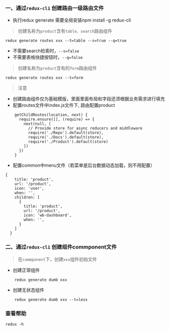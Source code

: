 ### 一、通过`redux-cli` 创建路由一级路由文件

- 执行redux generate 需要全局安装npm install -g redux-cli

> 创建名称为`product`含有`table、search`路由组件

```
redux generate routes xxx --t=table --s=true --q=true

```

- 不需要search检索时，`--s=false`
- 不需要表格快捷按钮时，`--q=false`


> 创建名称为`product`含有的`form`路由组件

```
redux generate routes xxx --t=form

```

> 注意

- 创建路由组件仅为基础模版，里面里面布局和字段还须根据业务需求进行填充
- 配置routes文件中index.js文件下, 路由配置product
```
    getChildRoutes(location, next) {
      require.ensure([], (require) => {
        next(null, [
          // Provide store for async reducers and middleware
          require('./Repo').default(store),
          require('./Docs').default(store),
          require('./Product').default(store)
        ])
      })
    }
```
- 配置common中menu文件（若菜单是后台数据动态加载，则不用配置）
```配置product菜单
{
    title: 'product',
    url: '/product',
    icon: 'user',
    when: '',
    children: [
      {
        title: 'product',
        url: '/product',
        icon: 'wb-dashboard',
        when: '',
      }
    ]
  }
```

### 二、通过`redux-cli` 创建组件commponent文件

> 在`commponent`下，创建`xxx`组件初始文件

- 创建正常组件
```
    redux generate dumb xxx
```
- 创建无状态组件
```
    redux generate dumb xxx --t=less
```



### 查看帮助

```
redux -h
```
